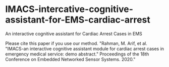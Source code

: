 # IMACS-intercative-cognitive-assistant-for-EMS-cardiac-arrest
An interactive cognitive assistant for Cardiac Arrest Cases in EMS

Please cite this paper if you use our method.
"Rahman, M. Arif, et al. "IMACS-an interactive cognitive assistant module for cardiac arrest cases in emergency medical service: demo abstract." Proceedings of the 18th Conference on Embedded Networked Sensor Systems. 2020."
